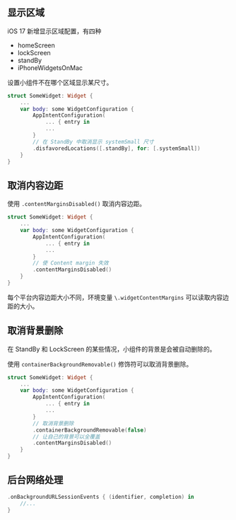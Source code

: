 
## 显示区域

iOS 17 新增显示区域配置，有四种

- homeScreen
- lockScreen
- standBy
- iPhoneWidgetsOnMac

设置小组件不在哪个区域显示某尺寸。

```swift
struct SomeWidget: Widget {
    ...
    var body: some WidgetConfiguration {
        AppIntentConfiguration(
            ... { entry in
            ...
        }
        // 在 StandBy 中取消显示 systemSmall 尺寸
        .disfavoredLocations([.standBy], for: [.systemSmall])
    }
}
```

## 取消内容边距

使用 `.contentMarginsDisabled()` 取消内容边距。

```swift
struct SomeWidget: Widget {
    ...
    var body: some WidgetConfiguration {
        AppIntentConfiguration(
            ... { entry in
            ...
        }
        // 使 Content margin 失效
        .contentMarginsDisabled()
    }
}
```

每个平台内容边距大小不同，环境变量 `\.widgetContentMargins` 可以读取内容边距的大小。

## 取消背景删除

在 StandBy 和 LockScreen 的某些情况，小组件的背景是会被自动删除的。

使用 `containerBackgroundRemovable()` 修饰符可以取消背景删除。

```swift
struct SomeWidget: Widget {
    ...
    var body: some WidgetConfiguration {
        AppIntentConfiguration(
            ... { entry in
            ...
        }
        // 取消背景删除
        .containerBackgroundRemovable(false)
        // 让自己的背景可以全覆盖
        .contentMarginsDisabled()
    }
}
```

## 后台网络处理

```swift
.onBackgroundURLSessionEvents { (identifier, completion) in
    //...
}
```
